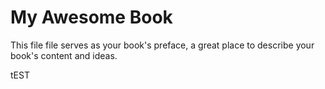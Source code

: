 # My Awesome Book

This file file serves as your book's preface, a great place to describe your book's content and ideas.

tEST

